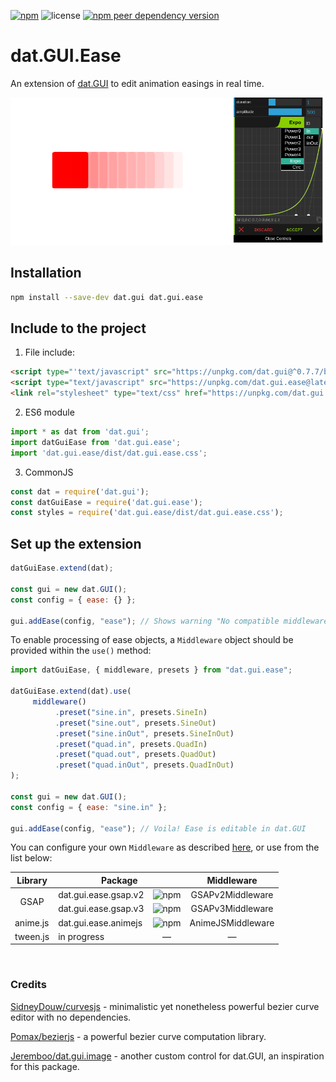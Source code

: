 [![npm](https://img.shields.io/npm/v/dat.gui.ease)](https://www.npmjs.com/package/dat.gui.ease) ![license](https://img.shields.io/npm/l/dat.gui.ease) [![npm peer dependency version](https://img.shields.io/npm/dependency-version/dat.gui.ease/peer/dat.gui)](https://www.npmjs.com/package/dat.gui)

# dat.GUI.Ease

An extension of [dat.GUI](https://github.com/dataarts/dat.gui) to edit animation easings in real time. 

![Extension preview](https://raw.githubusercontent.com/Nowan/dat.gui.ease/master/docs/images/panel-preview.png)


## Installation
```bash
npm install --save-dev dat.gui dat.gui.ease
```
## Include to the project
1. File include:
```html
<script type="'text/javascript" src="https://unpkg.com/dat.gui@^0.7.7/build/dat.gui.min.js"></script>
<script type="text/javascript" src="https://unpkg.com/dat.gui.ease@latest/dist/dat.gui.ease.min.js"></script><!-- adds 'datGuiEase' global variable -->
<link rel="stylesheet" type="text/css" href="https://unpkg.com/dat.gui.ease@latest/dist/dat.gui.ease.css">
```
2. ES6 module
```javascript
import * as dat from 'dat.gui';
import datGuiEase from 'dat.gui.ease';
import 'dat.gui.ease/dist/dat.gui.ease.css';
```


3. CommonJS
```javascript
const dat = require('dat.gui');
const datGuiEase = require('dat.gui.ease');
const styles = require('dat.gui.ease/dist/dat.gui.ease.css');
```

## Set up the extension
```javascript
datGuiEase.extend(dat);

const gui = new dat.GUI();
const config = { ease: {} };

gui.addEase(config, "ease"); // Shows warning "No compatible middleware found"
```

To enable processing of ease objects, a `Middleware` object should be provided within the `use()` method:
```javascript
import datGuiEase, { middleware, presets } from "dat.gui.ease";

datGuiEase.extend(dat).use(
     middleware()
          .preset("sine.in", presets.SineIn)
          .preset("sine.out", presets.SineOut)
          .preset("sine.inOut", presets.SineInOut)
          .preset("quad.in", presets.QuadIn)
          .preset("quad.out", presets.QuadOut)
          .preset("quad.inOut", presets.QuadInOut)
);

const gui = new dat.GUI();
const config = { ease: "sine.in" };

gui.addEase(config, "ease"); // Voila! Ease is editable in dat.GUI
```
You can configure your own `Middleware` as described [here](https://github.com/Nowan/dat.gui.ease/tree/master/packages/core), or use from the list below:

<table align="center">
    <thead>
        <tr>
            <th align="center">Library</th>
            <th colspan=2 align="center">Package</th>
            <th align="center">Middleware</th>
        </tr>
    </thead>
    <tbody>
        <tr>
            <td rowspan=2 align="center"><a link="https://greensock.com/">GSAP</a></td>
            <td align="left"><a link="https://www.npmjs.com/package/dat.gui.ease.gsap.v2">dat.gui.ease.gsap.v2</a></td>
            <td align="center"><img alt="npm" src="https://img.shields.io/npm/v/dat.gui.ease.gsap.v2"></td>
            <td align="center"><a link="https://github.com/Nowan/dat.gui.ease/tree/master/packages/gsap-v2">GSAPv2Middleware</a></td>
        </tr>
        <tr>
            <td align="left"><a link="https://www.npmjs.com/package/dat.gui.ease.gsap.v3">dat.gui.ease.gsap.v3</a></td>
            <td align="center"><img alt="npm" src="https://img.shields.io/npm/v/dat.gui.ease.gsap.v3"></td>
            <td align="center"><a link="https://github.com/Nowan/dat.gui.ease/tree/master/packages/gsap-v3">GSAPv3Middleware</a></td>
        </tr>
        <tr>
            <td align="left"><a link="https://animejs.com/">anime.js</a></td>
            <td align="left"><a link="https://www.npmjs.com/package/dat.gui.ease.animejs">dat.gui.ease.animejs</a></td>
            <td align="center"><img alt="npm" src="https://img.shields.io/npm/v/dat.gui.ease.animejs"></td>
            <td align="center"><a link="https://github.com/Nowan/dat.gui.ease/tree/master/packages/animejs">AnimeJSMiddleware</a></td>
        </tr>
        <tr>
            <td align="center"><a link="http://tweenjs.github.io/tween.js/">tween.js</a></td>
            <td align="left">in progress</td>
            <td align="center">—</td>
            <td align="center">—</td>
        </tr>
    </tbody>
</table>

<br>

### Credits

[SidneyDouw/curvesjs](https://github.com/SidneyDouw/curvesjs) - minimalistic yet nonetheless powerful bezier curve editor with no dependencies.

[Pomax/bezierjs](https://github.com/Pomax/bezierjs) - a powerful bezier curve computation library.

[Jeremboo/dat.gui.image](https://github.com/Jeremboo/dat.gui.image) - another custom control for dat.GUI, an inspiration for this package.
